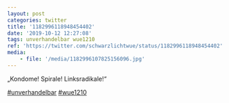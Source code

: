 ```yaml
---
layout: post
categories: twitter
title: '1182996118948454402'
date: '2019-10-12 12:27:08'
tags: unverhandelbar wue1210
ref: 'https://twitter.com/schwarzlichtwue/status/1182996118948454402'
media:
    - file: '/media/1182996107825156096.jpg'
---
```

„Kondome! Spirale! Linksradikale!“

[#unverhandelbar](/t/unverhandelbar) [#wue1210](/t/wue1210) 